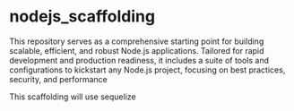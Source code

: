 # nodejs_scaffolding
This repository serves as a comprehensive starting point for building scalable, efficient, and robust Node.js applications. Tailored for rapid development and production readiness, it includes a suite of tools and configurations to kickstart any Node.js project, focusing on best practices, security, and performance

This scaffolding will use sequelize
